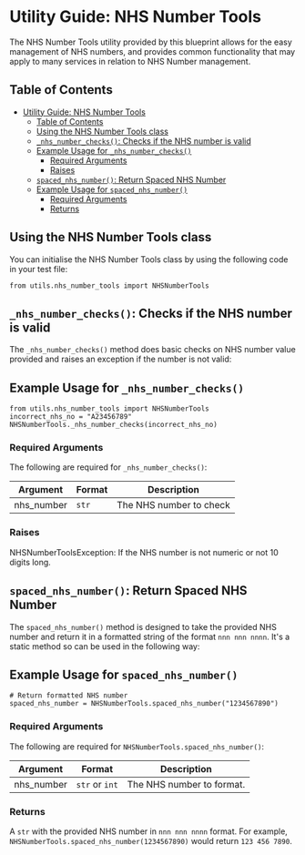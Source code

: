 # Utility Guide: NHS Number Tools

The NHS Number Tools utility provided by this blueprint allows for the easy management of NHS numbers, and provides
common functionality that may apply to many services in relation to NHS Number management.

## Table of Contents

- [Utility Guide: NHS Number Tools](#utility-guide-nhs-number-tools)
  - [Table of Contents](#table-of-contents)
  - [Using the NHS Number Tools class](#using-the-nhs-number-tools-class)
  - [`_nhs_number_checks()`: Checks if the NHS number is valid](#_nhs_number_checks-checks-if-the-nhs-number-is-valid)
  - [Example Usage for `_nhs_number_checks()`](#example-usage-for-_nhs_number_checks)
    - [Required Arguments](#required-arguments)
    - [Raises](#raises)
  - [`spaced_nhs_number()`: Return Spaced NHS Number](#spaced_nhs_number-return-spaced-nhs-number)
  - [Example Usage for `spaced_nhs_number()`](#example-usage-for-spaced_nhs_number)
    - [Required Arguments](#required-arguments-1)
    - [Returns](#returns)

## Using the NHS Number Tools class

You can initialise the NHS Number Tools class by using the following code in your test file:

    from utils.nhs_number_tools import NHSNumberTools

## `_nhs_number_checks()`: Checks if the NHS number is valid

The `_nhs_number_checks()` method does basic checks on NHS number value provided and raises an exception if the number is not valid:

## Example Usage for `_nhs_number_checks()`

    from utils.nhs_number_tools import NHSNumberTools
    incorrect_nhs_no = "A23456789"
    NHSNumberTools._nhs_number_checks(incorrect_nhs_no)

### Required Arguments

The following are required for `_nhs_number_checks()`:

| Argument   | Format         | Description               |
| -----------| -------------- | ------------------------- |
| nhs_number | `str`          | The NHS number to check   |

### Raises

NHSNumberToolsException: If the NHS number is not numeric or not 10 digits long.

## `spaced_nhs_number()`: Return Spaced NHS Number

The `spaced_nhs_number()` method is designed to take the provided NHS number and return it in a formatted
string of the format `nnn nnn nnnn`.  It's a static method so can be used in the following way:

## Example Usage for `spaced_nhs_number()`

    # Return formatted NHS number
    spaced_nhs_number = NHSNumberTools.spaced_nhs_number("1234567890")

### Required Arguments

The following are required for `NHSNumberTools.spaced_nhs_number()`:

| Argument   | Format         | Description               |
| ---------- | -------------- | ------------------------- |
| nhs_number | `str` or `int` | The NHS number to format. |

### Returns

A `str` with the provided NHS number in `nnn nnn nnnn` format. For example, `NHSNumberTools.spaced_nhs_number(1234567890)` would return `123 456 7890`.

